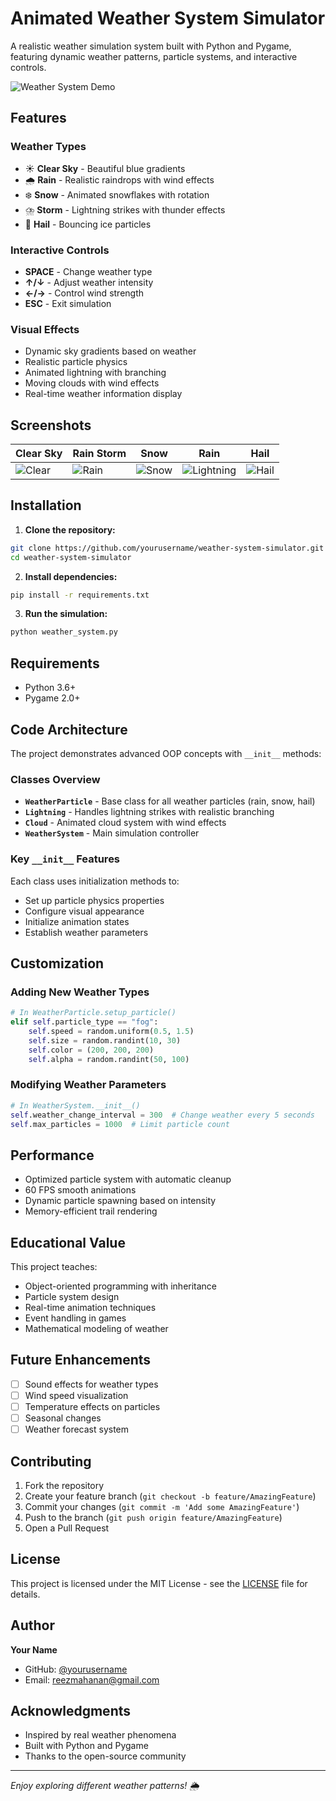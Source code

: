 # Animated Weather System Simulator

A realistic weather simulation system built with Python and Pygame, featuring dynamic weather patterns, particle systems, and interactive controls.

![Weather System Demo](demo.gif)

## Features

### Weather Types
- ☀️ **Clear Sky** - Beautiful blue gradients
- 🌧️ **Rain** - Realistic raindrops with wind effects
- ❄️ **Snow** - Animated snowflakes with rotation
- ⛈️ **Storm** - Lightning strikes with thunder effects
- 🧊 **Hail** - Bouncing ice particles

### Interactive Controls
- **SPACE** - Change weather type
- **↑/↓** - Adjust weather intensity
- **←/→** - Control wind strength
- **ESC** - Exit simulation

### Visual Effects
- Dynamic sky gradients based on weather
- Realistic particle physics
- Animated lightning with branching
- Moving clouds with wind effects
- Real-time weather information display

## Screenshots

| Clear Sky | Rain Storm | Snow |Rain |Hail |
|-----------|------------|------|-----------|-----------|
| ![Clear](screenshots/clear.png) | ![Rain](screenshots/rain.png) | ![Snow](screenshots/snow.png) | ![Lightning](screenshots/lightning.png) |![Hail](screenshots/lightning.png) |

## Installation

1. **Clone the repository:**
```bash
git clone https://github.com/yourusername/weather-system-simulator.git
cd weather-system-simulator
```

2. **Install dependencies:**
```bash
pip install -r requirements.txt
```

3. **Run the simulation:**
```bash
python weather_system.py
```

## Requirements

- Python 3.6+
- Pygame 2.0+

## Code Architecture

The project demonstrates advanced OOP concepts with `__init__` methods:

### Classes Overview

- **`WeatherParticle`** - Base class for all weather particles (rain, snow, hail)
- **`Lightning`** - Handles lightning strikes with realistic branching
- **`Cloud`** - Animated cloud system with wind effects
- **`WeatherSystem`** - Main simulation controller

### Key `__init__` Features

Each class uses initialization methods to:
- Set up particle physics properties
- Configure visual appearance
- Initialize animation states
- Establish weather parameters

## Customization

### Adding New Weather Types

```python
# In WeatherParticle.setup_particle()
elif self.particle_type == "fog":
    self.speed = random.uniform(0.5, 1.5)
    self.size = random.randint(10, 30)
    self.color = (200, 200, 200)
    self.alpha = random.randint(50, 100)
```

### Modifying Weather Parameters

```python
# In WeatherSystem.__init__()
self.weather_change_interval = 300  # Change weather every 5 seconds
self.max_particles = 1000  # Limit particle count
```

## Performance

- Optimized particle system with automatic cleanup
- 60 FPS smooth animations
- Dynamic particle spawning based on intensity
- Memory-efficient trail rendering

## Educational Value

This project teaches:
- Object-oriented programming with inheritance
- Particle system design
- Real-time animation techniques
- Event handling in games
- Mathematical modeling of weather

## Future Enhancements

- [ ] Sound effects for weather types
- [ ] Wind speed visualization
- [ ] Temperature effects on particles
- [ ] Seasonal changes
- [ ] Weather forecast system

## Contributing

1. Fork the repository
2. Create your feature branch (`git checkout -b feature/AmazingFeature`)
3. Commit your changes (`git commit -m 'Add some AmazingFeature'`)
4. Push to the branch (`git push origin feature/AmazingFeature`)
5. Open a Pull Request

## License

This project is licensed under the MIT License - see the [LICENSE](LICENSE) file for details.

## Author

**Your Name**
- GitHub: [@yourusername](https://github.com/reezmahanan)
- Email: reezmahanan@gmail.com

## Acknowledgments

- Inspired by real weather phenomena
- Built with Python and Pygame
- Thanks to the open-source community

---

*Enjoy exploring different weather patterns! 🌦️*
